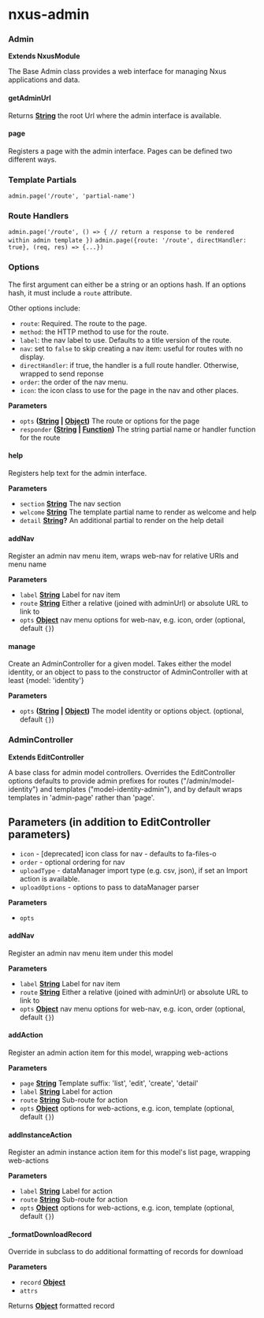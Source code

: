 # nxus-admin

<!-- Generated by documentation.js. Update this documentation by updating the source code. -->

### Admin

**Extends NxusModule**

The Base Admin class provides a web interface for managing Nxus applications and data.

#### getAdminUrl

Returns **[String](https://developer.mozilla.org/docs/Web/JavaScript/Reference/Global_Objects/String)** the root Url where the admin interface is available.

#### page

Registers a page with the admin interface.  Pages can be defined two different ways.

### Template Partials

`admin.page('/route', 'partial-name')`

### Route Handlers

`admin.page('/route', () => { // return a response to be rendered within admin template })`
`admin.page({route: '/route', directHandler: true}, (req, res) => {...})`

### Options

The first argument can either be a string or an options hash.  If an options hash, it
must include a `route` attribute.

Other options include:

-   `route`: Required. The route to the page.
-   `method`: the HTTP method to use for the route.
-   `label`: the nav label to use. Defaults to a title version of the route.
-   `nav`: set to `false` to skip creating a nav item: useful for routes with no display.
-   `directHandler`: if true, the handler is a full route handler. Otherwise, wrapped to send reponse
-   `order`: the order of the nav menu.
-   `icon`: the icon class to use for the page in the nav and other places.

**Parameters**

-   `opts` **([String](https://developer.mozilla.org/docs/Web/JavaScript/Reference/Global_Objects/String) \| [Object](https://developer.mozilla.org/docs/Web/JavaScript/Reference/Global_Objects/Object))** The route or options for the page
-   `responder` **([String](https://developer.mozilla.org/docs/Web/JavaScript/Reference/Global_Objects/String) \| [Function](https://developer.mozilla.org/docs/Web/JavaScript/Reference/Statements/function))** The string partial name or handler function for the route

#### help

Registers help text for the admin interface.

**Parameters**

-   `section` **[String](https://developer.mozilla.org/docs/Web/JavaScript/Reference/Global_Objects/String)** The nav section
-   `welcome` **[String](https://developer.mozilla.org/docs/Web/JavaScript/Reference/Global_Objects/String)** The template partial name to render as welcome and help
-   `detail` **[String](https://developer.mozilla.org/docs/Web/JavaScript/Reference/Global_Objects/String)?** An additional partial to render on the help detail

#### addNav

Register an admin nav menu item, wraps web-nav for relative URls and menu name

**Parameters**

-   `label` **[String](https://developer.mozilla.org/docs/Web/JavaScript/Reference/Global_Objects/String)** Label for nav item
-   `route` **[String](https://developer.mozilla.org/docs/Web/JavaScript/Reference/Global_Objects/String)** Either a relative (joined with adminUrl) or absolute URL to link to
-   `opts` **[Object](https://developer.mozilla.org/docs/Web/JavaScript/Reference/Global_Objects/Object)** nav menu options for web-nav, e.g. icon, order (optional, default `{}`)

#### manage

Create an AdminController for a given model. Takes either the model identity, or an
 object to pass to the constructor of AdminController with at least {model: 'identity'}

**Parameters**

-   `opts` **([String](https://developer.mozilla.org/docs/Web/JavaScript/Reference/Global_Objects/String) \| [Object](https://developer.mozilla.org/docs/Web/JavaScript/Reference/Global_Objects/Object))** The model identity or options object. (optional, default `{}`)

### AdminController

**Extends EditController**

A base class for admin model controllers. Overrides the EditController options defaults
to provide admin prefixes for routes ("/admin/model-identity") and templates ("model-identity-admin"), and by default wraps templates in 'admin-page' rather than 'page'.

## Parameters (in addition to EditController parameters)

-   `icon` - [deprecated] icon class for nav - defaults to fa-files-o
-   `order` - optional ordering for nav
-   `uploadType` - dataManager import type (e.g. csv, json), if set an Import action is available.
-   `uploadOptions` - options to pass to dataManager parser

**Parameters**

-   `opts`  

#### addNav

Register an admin nav menu item under this model

**Parameters**

-   `label` **[String](https://developer.mozilla.org/docs/Web/JavaScript/Reference/Global_Objects/String)** Label for nav item
-   `route` **[String](https://developer.mozilla.org/docs/Web/JavaScript/Reference/Global_Objects/String)** Either a relative (joined with adminUrl) or absolute URL to link to
-   `opts` **[Object](https://developer.mozilla.org/docs/Web/JavaScript/Reference/Global_Objects/Object)** nav menu options for web-nav, e.g. icon, order (optional, default `{}`)

#### addAction

Register an admin action item for this model, wrapping web-actions

**Parameters**

-   `page` **[String](https://developer.mozilla.org/docs/Web/JavaScript/Reference/Global_Objects/String)** Template suffix: 'list', 'edit', 'create', 'detail'
-   `label` **[String](https://developer.mozilla.org/docs/Web/JavaScript/Reference/Global_Objects/String)** Label for action
-   `route` **[String](https://developer.mozilla.org/docs/Web/JavaScript/Reference/Global_Objects/String)** Sub-route for action
-   `opts` **[Object](https://developer.mozilla.org/docs/Web/JavaScript/Reference/Global_Objects/Object)** options for web-actions, e.g. icon, template (optional, default `{}`)

#### addInstanceAction

Register an admin instance action item for this model's list page, wrapping web-actions

**Parameters**

-   `label` **[String](https://developer.mozilla.org/docs/Web/JavaScript/Reference/Global_Objects/String)** Label for action
-   `route` **[String](https://developer.mozilla.org/docs/Web/JavaScript/Reference/Global_Objects/String)** Sub-route for action
-   `opts` **[Object](https://developer.mozilla.org/docs/Web/JavaScript/Reference/Global_Objects/Object)** options for web-actions, e.g. icon, template (optional, default `{}`)

#### \_formatDownloadRecord

Override in subclass to do additional formatting of records for download

**Parameters**

-   `record` **[Object](https://developer.mozilla.org/docs/Web/JavaScript/Reference/Global_Objects/Object)** 
-   `attrs`  

Returns **[Object](https://developer.mozilla.org/docs/Web/JavaScript/Reference/Global_Objects/Object)** formatted record
